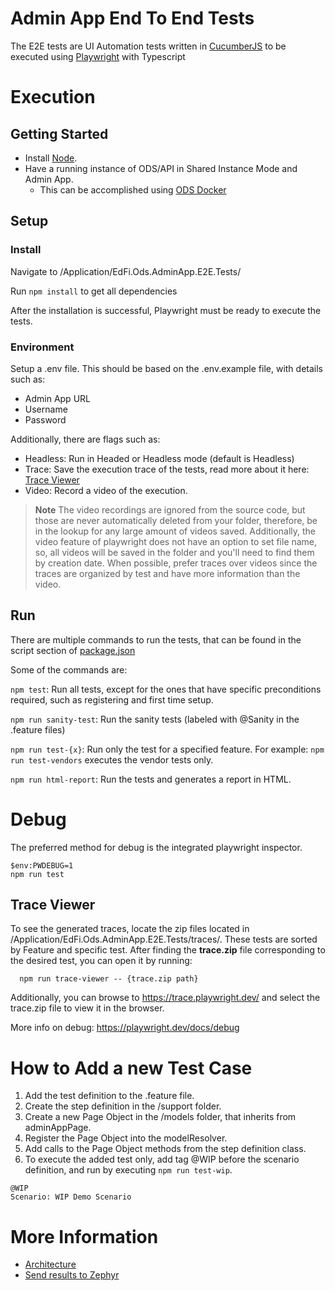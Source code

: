 # Admin App End To End Tests

The E2E tests are UI Automation tests written in [CucumberJS](https://cucumber.io/) to be executed using [Playwright](https://playwright.dev/) with Typescript

# Execution

## Getting Started

- Install [Node](https://nodejs.org/en/download/).
- Have a running instance of ODS/API in Shared Instance Mode and Admin App. 
    - This can be accomplished using [ODS Docker](https://github.com/Ed-Fi-Alliance-OSS/Ed-Fi-ODS-Docker) 

## Setup

### Install 

Navigate to /Application/EdFi.Ods.AdminApp.E2E.Tests/

Run `npm install` to get all dependencies

After the installation is successful, Playwright must be ready to execute the tests.

### Environment

Setup a .env file. This should be based on the .env.example file, with details such as:
    
- Admin App URL 
- Username
- Password

Additionally, there are flags  such as:
- Headless: Run in Headed or Headless mode (default is Headless)
- Trace: Save the execution trace of the tests, read more about it here: [Trace Viewer](https://playwright.dev/docs/trace-viewer)
- Video: Record a video of the execution.

> **Note**
> The video recordings are ignored from the source code, but those are never automatically deleted from your folder, therefore, be in the lookup for any large amount of videos saved.
> Additionally, the video feature of playwright does not have an option to set file name, so, all videos will be saved in the folder and you'll need to find them by creation date.
> When possible, prefer traces over videos since the traces are organized by test and have more information than the video.


## Run

There are multiple commands to run the tests, that can be found in the script section of [package.json](package.json)

Some of the commands are:

`npm test`: Run all tests, except for the ones that have specific preconditions required, such as registering and first time setup.

`npm run sanity-test`: Run the sanity tests (labeled with @Sanity in the .feature files)

`npm run test-{x}`: Run only the test for a specified feature. For example: `npm run test-vendors` executes the vendor tests only.

`npm run html-report`: Run the tests and generates a report in HTML.


# Debug

The preferred method for debug is the integrated playwright inspector.

```
$env:PWDEBUG=1
npm run test
```

## Trace Viewer

To see the generated traces, locate the zip files located in /Application/EdFi.Ods.AdminApp.E2E.Tests/traces/. These tests are sorted by Feature and specific test. After finding the **trace.zip** file corresponding to the desired test, you can open it by running:

```
  npm run trace-viewer -- {trace.zip path}
```

Additionally, you can browse to https://trace.playwright.dev/ and select the trace.zip file to view it in the browser.

More info on debug: https://playwright.dev/docs/debug

# How to Add a new Test Case

1. Add the test definition to the .feature file.
2. Create the step definition in the /support folder.
3. Create a new Page Object in the /models folder, that inherits from adminAppPage.
4. Register the Page Object into the modelResolver.
5. Add calls to the Page Object methods from the step definition class.
6. To execute the added test only, add tag @WIP before the scenario definition, and run by executing `npm run test-wip`.

```
@WIP
Scenario: WIP Demo Scenario
```

# More Information

- [Architecture](./ARCHITECTURE.md)
- [Send results to Zephyr](./reports/reports.md)
